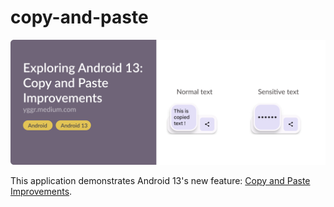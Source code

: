 # copy-and-paste

<div align="center">
    <img src="screenshots/android-13-copy-and-paste.png" />
</div>

This application demonstrates Android 13's new feature: [Copy and Paste Improvements](https://developer.android.com/about/versions/13/features/copy-paste).
